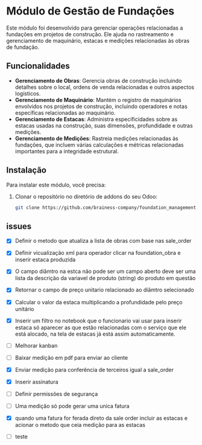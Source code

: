 # Módulo de Gestão de Fundações

Este módulo foi desenvolvido para gerenciar operações relacionadas a fundações em projetos de construção. Ele ajuda no rastreamento e gerenciamento de maquinário, estacas e medições relacionadas às obras de fundação.

## Funcionalidades

- **Gerenciamento de Obras**: Gerencia obras de construção incluindo detalhes sobre o local, ordens de venda relacionadas e outros aspectos logísticos.
- **Gerenciamento de Maquinário**: Mantém o registro de maquinários envolvidos nos projetos de construção, incluindo operadores e notas específicas relacionadas ao maquinário.
- **Gerenciamento de Estacas**: Administra especificidades sobre as estacas usadas na construção, suas dimensões, profundidade e outras medições.
- **Gerenciamento de Medições**: Rastreia medições relacionadas às fundações, que incluem várias calculações e métricas relacionadas importantes para a integridade estrutural.

## Instalação

Para instalar este módulo, você precisa:

1. Clonar o repositório no diretório de addons do seu Odoo:
   ```bash
   git clone https://github.com/brainess-company/foundation_management.git

## issues
- [x] Definir o metodo que atualiza a lista de obras com base nas sale_order 
- [x] Definir vicualização xml para operador clicar na foundation_obra e inserir estaca produzida
- [x] O campo diâmtro na estca não pode ser um campo aberto deve ser uma lista da descrição da variavel de produto (string) do produto em questão
- [x] Retornar o campo de preço unitario relacionado ao diâmtro selecionado
- [x] Calcular o valor da estaca multiplicando a profundidade pelo preço unitário
- [x] Inserir um filtro no notebook que o funcionario vai usar para inserir estaca só aparecer as que estão relacionadas com o serviço que ele está alocado, na tela de estacas já está assim automaticamente.
- [ ] Melhorar kanban
- [ ] Baixar medição em pdf para enviar ao cliente
- [x] Enviar medição para conferência de terceiros igual a sale_order
- [x] Inserir assinatura
- [ ] Definir permissões de segurança
- [ ] Uma medição só pode gerar uma unica fatura
- [x] quando uma fatura for ferada direto da sale order incluir as estacas e acionar o metodo que ceia medição para as estacas
- [ ] teste

